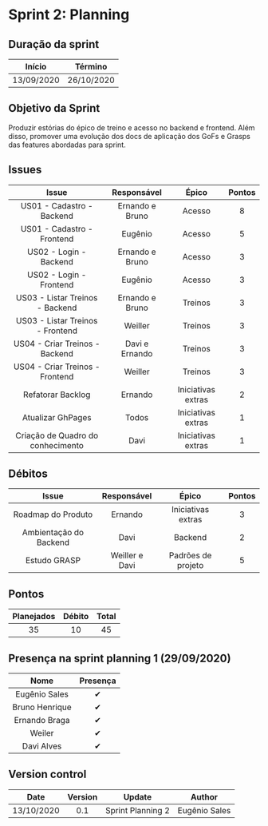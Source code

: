 # Sprint 2: Planning

## Duração da sprint
| Início | Término |
|:------:|:-------:|
| 13/09/2020 | 26/10/2020 |

## Objetivo da Sprint
Produzir estórias do épico de treino e acesso no backend e frontend. Além disso, promover uma evolução dos docs de aplicação dos GoFs e Grasps das features abordadas para sprint.

## Issues

|Issue|Responsável|Épico|Pontos|
|:---:|:---------:|:---:|:----:|
| US01 - Cadastro - Backend | Ernando e Bruno | Acesso | 8 |
| US01 - Cadastro - Frontend | Eugênio | Acesso | 5 |
| US02 - Login - Backend | Ernando e Bruno | Acesso | 3 |
| US02 - Login - Frontend | Eugênio | Acesso | 3 |
| US03 - Listar Treinos - Backend | Ernando e Bruno | Treinos | 3 |
| US03 - Listar Treinos - Frontend | Weiller | Treinos | 3 |
| US04 - Criar Treinos - Backend | Davi e Ernando | Treinos | 3 |
| US04 - Criar Treinos - Frontend | Weiller | Treinos | 3 |
| Refatorar Backlog | Ernando | Iniciativas extras | 2 |
| Atualizar GhPages | Todos | Iniciativas extras | 1 |
| Criação de Quadro do conhecimento | Davi | Iniciativas extras | 1 |

## Débitos
|Issue|Responsável|Épico|Pontos|
|:---:|:---------:|:---:|:----:|
| Roadmap do Produto | Ernando | Iniciativas extras | 3 |
| Ambientação do Backend | Davi | Backend | 2 |
| Estudo GRASP | Weiller e Davi | Padrões de projeto | 5 |

## Pontos
| Planejados | Débito | Total | 
|:----------:|:------:|:-----:|
| 35 | 10 | 45 |


## Presença na sprint planning 1 (29/09/2020)

| Nome    | Presença |    
|:-------:|:--------:|
| Eugênio Sales | ✔ |
| Bruno Henrique | ✔ |
| Ernando Braga | ✔ |
| Weiler   | ✔ |
| Davi Alves | ✔ |

## Version control

|Date|Version|Update|Author|
|:--:|:----:|:-------:|:---:|
|13/10/2020|0.1|Sprint Planning 2|Eugênio Sales|
